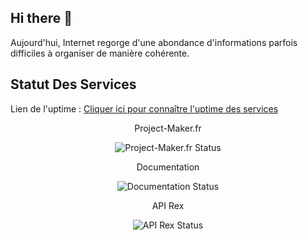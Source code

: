 ## Hi there 👋
Aujourd'hui, Internet regorge d'une abondance d'informations parfois difficiles à organiser de manière cohérente.

## Statut Des Services

Lien de l'uptime : [Cliquer ici pour connaître l'uptime des services](https://uptime.project-maker.fr/)

<div align="center">
  <p>Project-Maker.fr</p>
  <img src="https://uptime.project-maker.fr/api/badge/6/status?style=for-the-badge&cacheBust=TIMESTAMP" alt="Project-Maker.fr Status">

  <p>Documentation</p>
  <img src="https://uptime.project-maker.fr/api/badge/7/status?style=for-the-badge&cacheBust=TIMESTAMP" alt="Documentation Status">

  <p>API Rex</p>
  <img src="https://uptime.project-maker.fr/api/badge/10/status?style=for-the-badge&cacheBust=TIMESTAMP" alt="API Rex Status">
</div>
